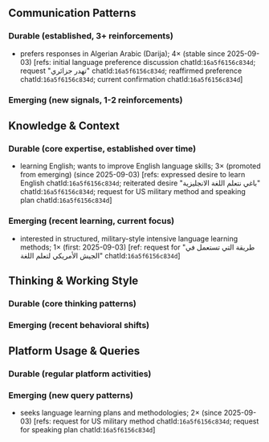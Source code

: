 ## Communication Patterns
### Durable (established, 3+ reinforcements)
- prefers responses in Algerian Arabic (Darija); 4× (stable since 2025-09-03) [refs: initial language preference discussion chatId:`16a5f6156c834d`; request "تهدر جزائري" chatId:`16a5f6156c834d`; reaffirmed preference chatId:`16a5f6156c834d`; current confirmation chatId:`16a5f6156c834d`]

### Emerging (new signals, 1-2 reinforcements)

## Knowledge & Context
### Durable (core expertise, established over time)
- learning English; wants to improve English language skills; 3× (promoted from emerging) (since 2025-09-03) [refs: expressed desire to learn English chatId:`16a5f6156c834d`; reiterated desire "باغي نتعلم اللغة الانجليزية" chatId:`16a5f6156c834d`; request for US military method and speaking plan chatId:`16a5f6156c834d`]

### Emerging (recent learning, current focus)  
- interested in structured, military-style intensive language learning methods; 1× (first: 2025-09-03) [ref: request for "طريقة التي تستعمل في الجيش الأمريكي لتعلم اللغة" chatId:`16a5f6156c834d`]

## Thinking & Working Style
### Durable (core thinking patterns)

### Emerging (recent behavioral shifts)

## Platform Usage & Queries
### Durable (regular platform activities)

### Emerging (new query patterns)
- seeks language learning plans and methodologies; 2× (since 2025-09-03) [refs: request for US military method chatId:`16a5f6156c834d`; request for speaking plan chatId:`16a5f6156c834d`]